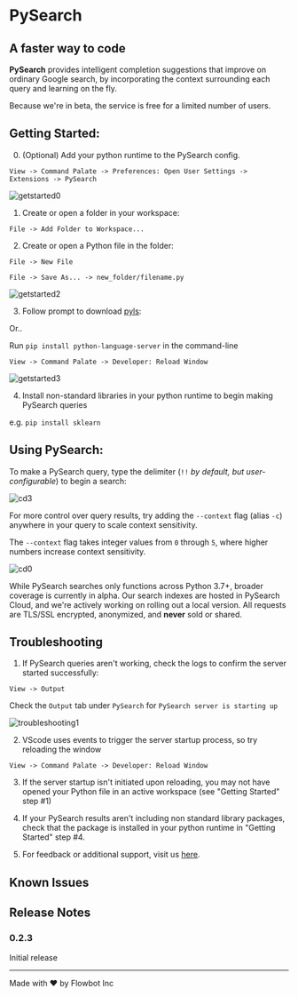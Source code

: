 # **PySearch**

## A faster way to code

**PySearch** provides intelligent completion suggestions that improve on ordinary Google search, by incorporating the context surrounding each query and learning on the fly.

Because we're in beta, the service is free for a limited number of users.


## Getting Started:

0. (Optional) Add your python runtime to the PySearch config.

  `View -> Command Palate -> Preferences: Open User Settings -> Extensions -> PySearch`

<img src="https://raw.githubusercontent.com/flowbot-inc/pysearch-vscode/master/docs/images/add_env.png" alt="getstarted0">

1. Create or open a folder in your workspace:

  `File -> Add Folder to Workspace...`

2. Create or open a Python file in the folder:

  `File -> New File`

  `File -> Save As... -> new_folder/filename.py`

<img src="https://raw.githubusercontent.com/flowbot-inc/pysearch-vscode/master/docs/images/new_file.png" alt="getstarted2">

3. Follow prompt to download [pyls](https://github.com/palantir/python-language-server):

  Or..

  Run `pip install python-language-server` in the command-line

  `View -> Command Palate -> Developer: Reload Window`

<img src="https://raw.githubusercontent.com/flowbot-inc/pysearch-vscode/master/docs/images/open_file.png" alt="getstarted3">

4. Install non-standard libraries in your python runtime to begin making PySearch queries

  e.g. `pip install sklearn`

## Using PySearch:

To make a PySearch query, type the delimiter (`!!` *by default, but user-configurable*) to begin a search:


<img src="https://raw.githubusercontent.com/flowbot-inc/pysearch-vscode/master/docs/images/cosine_distance.png" alt="cd3">


For more control over query results, try adding the `--context` flag (alias `-c`) anywhere in your query
to scale context sensitivity.

The `--context` flag takes integer values from `0` through `5`, where higher numbers increase context sensitivity.

<img src="https://raw.githubusercontent.com/flowbot-inc/pysearch-vscode/master/docs/images/cosine_distance_c0.png" alt="cd0">

While PySearch searches only functions across Python 3.7+, broader coverage is currently in alpha. Our search indexes are hosted in PySearch Cloud, and we're actively working on rolling out a local version. All requests are TLS/SSL encrypted, anonymized, and **never** sold or shared.

## Troubleshooting

1. If PySearch queries aren't working, check the logs to confirm the server started successfully:

  `View -> Output`

  Check the `Output` tab under `PySearch` for `PySearch server is starting up`

<img src="https://raw.githubusercontent.com/flowbot-inc/pysearch-vscode/master/docs/images/server_log.png" alt="troubleshooting1">

2. VScode uses events to trigger the server startup process, so try reloading the window

  `View -> Command Palate -> Developer: Reload Window`

3. If the server startup isn't initiated upon reloading, you may not have opened your Python file in an active workspace (see "Getting Started" step #1)

4. If your PySearch results aren't including non standard library packages, check that the package is installed in your python runtime in "Getting Started" step #4.

5. For feedback or additional support, visit us [here](https://www.getflowbot.com).

## Known Issues


## Release Notes


### 0.2.3

Initial release

___

Made with ❤ by Flowbot Inc
